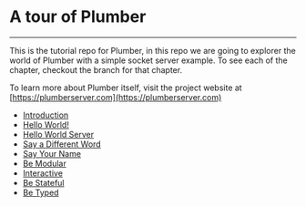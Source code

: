 # A tour of Plumber

---

This is the tutorial repo for Plumber, in this repo we are going to explorer the world of 
Plumber with a simple socket server example. To see each of the chapter, checkout the branch
for that chapter. 

To learn more about Plumber itself, visit the project website at [https://plumberserver.com](https://plumberserver.com)
- [Introduction](https://github.com/38/plumber-tutorial/blob/0-introduction/README.md)
- [Hello World!](https://github.com/38/plumber-tutorial/blob/1-hello-world/README.md)
- [Hello World Server](https://github.com/38/plumber-tutorial/blob/2-hello-world-server/README.md)
- [Say a Different Word](https://github.com/38/plumber-tutorial/blob/3-say-different-words/README.md)
- [Say Your Name](https://github.com/38/plumber-tutorial/blob/4-say-your-name/README.md)
- [Be Modular](https://github.com/38/plumber-tutorial/blob/5-be-modular/README.md)
- [Interactive](https://github.com/38/plumber-tutorial/blob/6-interactive/README.md)
- [Be Stateful](https://github.com/38/plumber-tutorial/blob/7-stateful/README.md)
- [Be Typed](https://github.com/38/plumber-tutorial/blob/8-be-typed/README.md)


